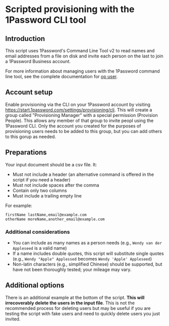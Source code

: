 # Scripted provisioning with the 1Password CLI tool
## Introduction
This script uses 1Password's Command Line Tool v2 to read names and email addresses from a file on disk and invite each person on the last to join a 1Password Business account. 

For more information about managing users with the 1Password command line tool, see the complete documentation for [op user](https://developer.1password.com/docs/cli/reference/management-commands/user).

## Account setup
Enable provisioning via the CLI on your 1Password account by visiting https://start.1password.com/settings/provisioning/cli. This will create a group called "Provisioning Manager" with a special permission (Provision People). This allows any member of that group to invite peopl using the 1Password CLI. Only the account you created for the purposes of provisioning users needs to be added to this group, but you can add others to this gorup as needed. 

## Preparations
Your input document should be a csv file. It:
* Must not include a header (an alternative command is offered in the script if you need a header)
* Must not include spaces after the comma
* Contain only two columns
* Must include a trailing empty line

For example:
```
firstName lastName,email@example.com
otherName moreName,another_email@example.com

```
### Additional considerations
* You can include as many names as a person needs (e.g., `Wendy van der Appleseed` is a valid name)
* If a name includes double quotes, this script will substitute single quotes (e.g., `Wendy "Apple" Applessed` becomes `Wendy 'Apple' Appleseed`)
* Non-latin characters (e.g., simplified Chinese) should be supported, but have not been thoroughly tested; your mileage may vary. 


## Additional options
There is an additional example at the bottom of the script. **This will irrecoverably delete the users in the input file**. This is not the recommended process for deleting users but may be useful if you are testing the script with fake users and need to quickly delete users you just invited. 